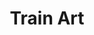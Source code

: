 ---
title: Train Art
description: "This web application provides a minimalist, real-time visualization of all train routes passing through any selected Belgian station."

preview: /src/images/projects/trainArt/trainArt-1.png
pics:
    - /src/images/projects/trainArt/trainArt-1.png
    - /src/images/projects/trainArt/trainArt-2.png
    - /src/images/projects/trainArt/trainArt-3.png
    - /src/images/projects/trainArt/trainArt-4.png
    - /src/images/projects/trainArt/trainArt-5.png
    - /src/images/projects/trainArt/trainArt-6.png
    - /src/images/projects/trainArt/trainArt-7.png
    - /src/images/projects/trainArt/trainArt-8.png
    - /src/images/projects/trainArt/trainArt-9.png
    - /src/images/projects/trainArt/trainArt-10.png

links:
    -   name: discover the website (desktop only)
        link: https://lib.ugent.be/catalog/rug01:003150336
    -   name: view on GitHub
        link: https://lib.ugent.be/catalog/rug01:003150336
year: 2024
partners:
    - Devine I Creative Code 2
services:
    - Web Development
    - API's
    - JavaScript
    - Concept Development
tools:
    - Javascript
device: []
role: individual student work
tags:
    - Development
    - Javascript
draft: false
permalink: projects/train-art/
---